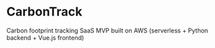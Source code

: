 # CarbonTrack
Carbon footprint tracking SaaS MVP built on AWS (serverless + Python backend + Vue.js frontend)

